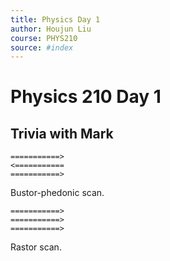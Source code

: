 ```yaml
---
title: Physics Day 1
author: Houjun Liu
course: PHYS210
source: #index
---
```


# Physics 210 Day 1

## Trivia with Mark
```
===========>
<===========
===========>
````
Bustor-phedonic scan. 

```
===========>
===========>
===========>
```
Rastor scan.

